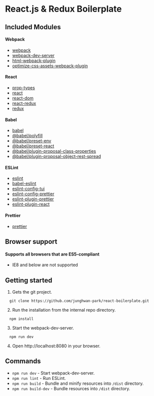 # React.js & Redux Boilerplate

## Included Modules

#### Webpack
* [webpack](https://webpack.js.org/)
* [webpack-dev-server](https://github.com/webpack/webpack-dev-server)
* [html-webpack-plugin](https://github.com/jantimon/html-webpack-plugin)
* [optimize-css-assets-webpack-plugin](https://www.npmjs.com/package/optimize-css-assets-webpack-plugin)

#### React
* [prop-types](https://github.com/facebook/prop-types)
* [react](https://github.com/facebook/react)
* [react-dom](https://github.com/facebook/react/tree/master/packages/react-dom)
* [react-redux](https://github.com/reduxjs/react-redux)
* [redux](https://github.com/reduxjs/redux)

#### Babel
* [babel](https://babeljs.io/)
* [@babel/polyfill](https://babeljs.io/docs/en/babel-polyfill)
* [@babel/preset-env](https://github.com/babel/babel/tree/master/packages/babel-preset-env)
* [@babel/preset-react](https://github.com/babel/babel/tree/master/packages/babel-preset-react)
* [@babel/plugin-proposal-class-properties](https://github.com/babel/babel/tree/master/packages/babel-plugin-proposal-class-properties)
* [@babel/plugin-proposal-object-rest-spread](https://github.com/babel/babel/tree/master/packages/babel-plugin-proposal-object-rest-spread)


#### ESLint
* [eslint](https://eslint.org/)
* [babel-eslint](https://github.com/babel/babel-eslint)
* [eslint-config-tui](https://github.com/nhnent/tui.eslint.config)
* [eslint-config-prettier](https://github.com/prettier/eslint-config-prettier)
* [eslint-plugin-prettier](https://github.com/prettier/eslint-plugin-prettier)
* [eslint-plugin-react](https://github.com/prettier/eslint-plugin-react)

#### Prettier
* [prettier](https://prettier.io/)

## Browser support

#### Supports all browsers that are ES5-compliant

- IE8 and below are not supported

## Getting started

1. Gets the git project.
```
  git clone https://github.com/junghwan-park/react-boilerplate.git
```
2. Run the installation from the internal repo directory.
```
  npm install
```
3. Start the webpack-dev-server.
```
  npm run dev
```
4. Open http://localhost:8080 in your browser.

## Commands
* `npm run dev` - Start webpack-dev-server.
* `npm run lint` - Run ESLint.
* `npm run build` - Bundle and minify resources into `/dist` directory.
* `npm run build-dev` - Bundle resources into `/dist` directory.